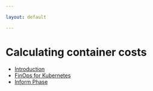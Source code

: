 ```yaml
---

layout: default

---
```


# Calculating container costs

- [Introduction](https://github.com/finopsfoundation/sig-containers/blob/42820f7643644cf1be73943478ae28e1e0c98942/finops-for-kubernetes/00-introduction.md)
- [FinOps for Kubernetes](https://github.com/finopsfoundation/sig-containers/blob/main/finops-for-kubernetes/01-from-a-finops-angle.md)
- [Inform Phase](https://github.com/finopsfoundation/sig-containers/blob/main/finops-for-kubernetes/02-inform.md)
